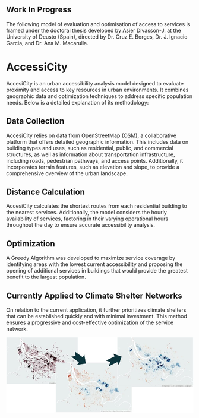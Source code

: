 ## Work In Progress
The following model of evaluation and optimisation of access to services is framed under the doctoral thesis developed by Asier Divasson-J. at the University of Deusto (Spain), directed by Dr. Cruz E. Borges, Dr. J. Ignacio Garcia, and Dr. Ana M. Macarulla.

# AccessiCity
AccesiCity is an urban accessibility analysis model designed to evaluate proximity and
access to key resources in urban environments. It combines geographic data and
optimization techniques to address specific population needs. Below is a detailed
explanation of its methodology:

## Data Collection
AccesiCity relies on data from OpenStreetMap (OSM), a collaborative platform that offers
detailed geographic information. This includes data on building types and uses, such as
residential, public, and commercial structures, as well as information about transportation
infrastructure, including roads, pedestrian pathways, and access points. Additionally, it
incorporates terrain features, such as elevation and slope, to provide a comprehensive
overview of the urban landscape.

## Distance Calculation
AccesiCity calculates the shortest routes from each residential building to the nearest
services. Additionally, the model considers the hourly availability of services, factoring in
their varying operational hours throughout the day to ensure accurate accessibility analysis.

## Optimization
A Greedy Algorithm was developed to maximize service coverage by identifying areas with
the lowest current accessibility and proposing the opening of additional services in buildings
that would provide the greatest benefit to the largest population.

## Currently Applied to Climate Shelter Networks
On relation to the current application, it further prioritizes climate shelters that can be
established quickly and with minimal investment. This method ensures a progressive and
cost-effective optimization of the service network.

![Alt text](pictures/AccessiCity.jpg)
